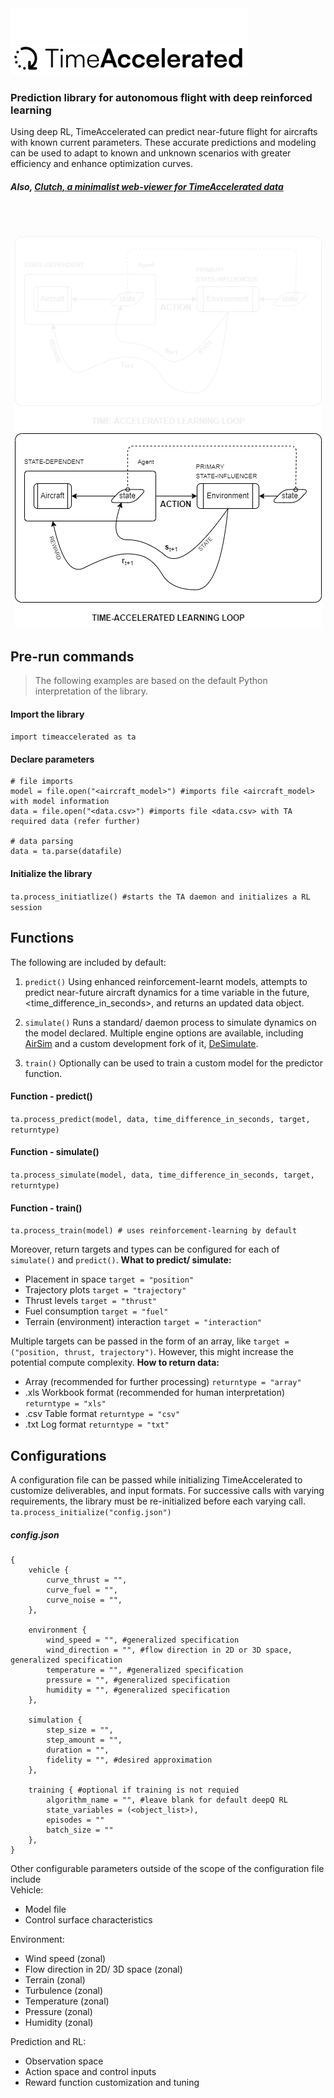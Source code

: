 <img src="docs/logo3.png#gh-dark-mode-only" height = "52px" width="380px" />
<img src="docs/logo1.png#gh-light-mode-only" height = "52px" width="380px" />

### Prediction library for autonomous flight with deep reinforced learning

Using deep RL, TimeAccelerated can predict near-future flight for aircrafts with known current parameters. These accurate predictions and modeling can be used to adapt to known and unknown scenarios with greater efficiency and enhance optimization curves.
##### Also, [Clutch, a minimalist web-viewer for TimeAccelerated data](https://github.com/deltaonealpha/time-accelerated/blob/48ec0ad91a4dcb9d74d964e7c6b51f32610d32f4/clutch.md)

<br /><br />
<p align="center">
  <img src="docs/ta_learning_loop.png#gh-dark-mode-only" />
  <img src="docs/ta_learning_loop_light.png#gh-light-mode-only" />
</p>

## Pre-run commands
>The following examples are based on the default Python interpretation of the library.
#### Import the library
`import timeaccelerated as ta`
#### Declare parameters
```
# file imports
model = file.open("<aircraft_model>") #imports file <aircraft_model> with model information
data = file.open("<data.csv>") #imports file <data.csv> with TA required data (refer further)

# data parsing
data = ta.parse(datafile)
```
#### Initialize the library
`ta.process_initiatlize() #starts the TA daemon and initializes a RL session`

## Functions
The following are included by default:
1. `predict()` Using enhanced reinforcement-learnt models, attempts to predict near-future aircraft dynamics for a time variable in the future, <time_difference_in_seconds>, and returns an updated data object.
	
2. `simulate()` Runs a standard/ daemon process to simulate dynamics on the model declared. Multiple engine options are available, including [AirSim](https://github.com/microsoft/airsim/) and a custom development fork of it, [DeSimulate](https://github.com/deltaonealpha/time-accelerated/DeSimulate).
	
3. `train()` Optionally can be used to train a custom model for the predictor function.

#### Function - predict()
`ta.process_predict(model, data, time_difference_in_seconds, target, returntype)`

#### Function - simulate()
`ta.process_simulate(model, data, time_difference_in_seconds, target, returntype)`

#### Function - train()
`ta.process_train(model) # uses reinforcement-learning by default`

Moreover, return targets and types can be configured for each of `simulate()` and `predict()`.
**What to predict/ simulate:**
- Placement in space
	`target = "position"`
- Trajectory plots
	`target = "trajectory"`
- Thrust levels
	`target = "thrust"`
- Fuel consumption
	`target = "fuel"`
- Terrain (environment) interaction
	`target = "interaction"`

Multiple targets can be passed in the form of an array, like `target = ("position, thrust, trajectory")`. However, this might increase the potential compute complexity.
**How to return data:**
- Array (recommended for further processing)
	`returntype = "array"`
- .xls Workbook format (recommended for human interpretation)
	`returntype = "xls"`
- .csv Table format
	`returntype = "csv"`
- .txt Log format
	`returntype = "txt"`


## Configurations
A configuration file can be passed while initializing TimeAccelerated to customize deliverables, and input formats. For successive calls with varying requirements, the library must be re-initialized before each varying call.
`ta.process_initialize("config.json")`
##### config.json
```
{
	vehicle {
		curve_thrust = "",
		curve_fuel = "",
		curve_noise = "",
	},
	
	environment {
		wind_speed = "", #generalized specification
		wind_direction = "", #flow direction in 2D or 3D space, generalized specification
		temperature = "", #generalized specification 
		pressure = "", #generalized specification
		humidity = "", #generalized specification
	},
	
	simulation {
		step_size = "",
		step_amount = "",
		duration = "",
		fidelity = "", #desired approximation
	},
	
	training { #optional if training is not requied
		algorithm_name = "", #leave blank for default deepQ RL
		state_variables = (<object_list>),
		episodes = ""
		batch_size = ""
	},
}
```

Other configurable parameters outside of the scope of the configuration file include <br />
Vehicle:
- Model file
- Control surface characteristics

Environment:
- Wind speed (zonal)
- Flow direction in 2D/ 3D space (zonal)
- Terrain (zonal)
- Turbulence (zonal)
- Temperature (zonal)
- Pressure (zonal)
- Humidity (zonal)

Prediction and RL:
- Observation space
- Action space and control inputs
- Reward function customization and tuning
